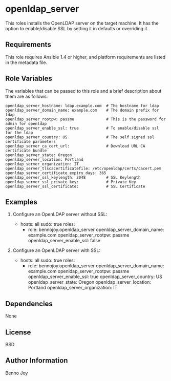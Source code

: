 openldap_server
===============

This roles installs the OpenLDAP server on the target machine. It has the
option to enable/disable SSL by setting it in defaults or overriding it.

Requirements
------------

This role requires Ansible 1.4 or higher, and platform requirements are listed
in the metadata file.

Role Variables
--------------

The variables that can be passed to this role and a brief description about
them are as follows:

    openldap_server_hostname: ldap.example.com  # The hostname for ldap
    openldap_server_domain_name: example.com    # The domain prefix for ldap
    openldap_server_rootpw: passme              # This is the password for admin for openldap
    openldap_server_enable_ssl: true            # To enable/disable ssl for the ldap
    openldap_server_country: US                 # The self signed ssl certificate parameters
    openldap_server_ca_cert_url:                # Download URL CA certificate bundle
    openldap_server_state: Oregon
    openldap_server_location: Portland
    openldap_server_organization: IT
    openldap_server_tlscacertificatefile: /etc/openldap/certs/cacert.pem
    openldap_server_certificate_expiry_days: 365
    openldap_server_ssl_keylength: 2048         # SSL Keylength
    openldap_server_ssl_private_key:            # Private Key
    openldap_server_ssl_certificate:            # SSL Certificate

Examples
--------

1) Configure an OpenLDAP server without SSL:

    - hosts: all
      sudo: true
      roles:
      - role: bennojoy.openldap_server
        openldap_server_domain_name: example.com
        openldap_server_rootpw: passme
        openldap_server_enable_ssl: false

2) Configure an OpenLDAP server with SSL:

    - hosts: all
      sudo: true
      roles:
      - role: bennojoy.openldap_server
        openldap_server_domain_name: example.com
        openldap_server_rootpw: passme
        openldap_server_enable_ssl: true
        openldap_server_country: US
        openldap_server_state: Oregon
        openldap_server_location: Portland
        openldap_server_organization: IT

Dependencies
------------

None

License
-------

BSD

Author Information
------------------

Benno Joy


